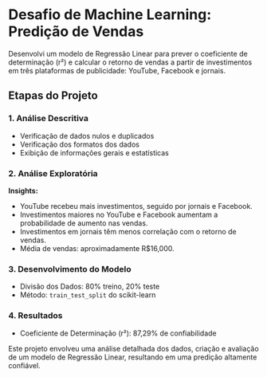 # Desafio de Machine Learning: Predição de Vendas

Desenvolvi um modelo de Regressão Linear para prever o coeficiente de determinação (r²) e calcular o retorno de vendas a partir de investimentos em três plataformas de publicidade: YouTube, Facebook e jornais.

## Etapas do Projeto

### 1. Análise Descritiva

- Verificação de dados nulos e duplicados
- Verificação dos formatos dos dados
- Exibição de informações gerais e estatísticas

### 2. Análise Exploratória

**Insights:**

- YouTube recebeu mais investimentos, seguido por jornais e Facebook.
- Investimentos maiores no YouTube e Facebook aumentam a probabilidade de aumento nas vendas.
- Investimentos em jornais têm menos correlação com o retorno de vendas.
- Média de vendas: aproximadamente R$16,000.

### 3. Desenvolvimento do Modelo

- Divisão dos Dados: 80% treino, 20% teste
- Método: `train_test_split` do scikit-learn

### 4. Resultados

- Coeficiente de Determinação (r²): 87,29% de confiabilidade

Este projeto envolveu uma análise detalhada dos dados, criação e avaliação de um modelo de Regressão Linear, resultando em uma predição altamente confiável.
